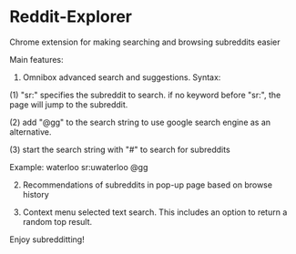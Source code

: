 Reddit-Explorer
===============

Chrome extension for making searching and browsing subreddits easier

Main features:

1. Omnibox advanced search and suggestions. Syntax:

 (1) "sr:" specifies the subreddit to search. if no keyword before "sr:", the page will jump to the subreddit.
 
 (2) add "@gg" to the search string to use google search engine as an alternative.
 
 (3) start the search string with "#" to search for subreddits
 
 Example: waterloo sr:uwaterloo @gg
 
2. Recommendations of subreddits in pop-up page based on browse history

3. Context menu selected text search. This includes an option to return a random top result.

Enjoy subredditting!
